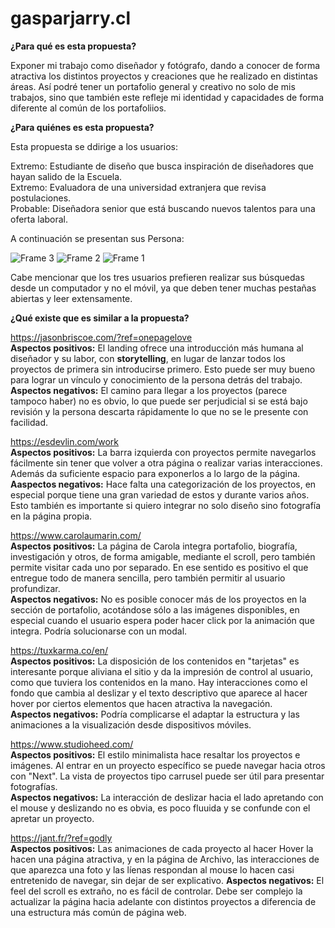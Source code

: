 # gasparjarry.cl
**¿Para qué es esta propuesta?**    

Exponer mi trabajo como diseñador y fotógrafo, dando a conocer de forma atractiva los distintos proyectos y creaciones que he realizado en distintas áreas. Así podré tener un portafolio general y creativo no solo de mis trabajos, sino que también este refleje mi identidad y capacidades de forma diferente al común de los portafoliios.

**¿Para quiénes es esta propuesta?**    

Esta propuesta se ddirige a los usuarios:    

  Extremo: Estudiante de diseño que busca inspiración de diseñadores que hayan salido de la Escuela.   
  Extremo: Evaluadora de una universidad extranjera que revisa postulaciones.   
  Probable: Diseñadora senior que está buscando nuevos talentos para una oferta laboral.   
  
  A continuación se presentan sus Persona:    
  
 ![Frame 3](https://github.com/gjarryt/gasparjarry.cl/assets/91491383/ad6ce27a-f6ae-43e3-895c-71dd3afb6cf0)
![Frame 2](https://github.com/gjarryt/gasparjarry.cl/assets/91491383/1c02b4ff-02f7-4cbb-9fa6-339e718b9ad1)
![Frame 1](https://github.com/gjarryt/gasparjarry.cl/assets/91491383/5455db3d-dc19-4378-b4ab-4396d500e84a)

Cabe mencionar que los tres usuarios prefieren realizar sus búsquedas desde un computador y no el móvil, ya que deben tener muchas pestañas abiertas y leer extensamente. 

**¿Qué existe que es similar a la propuesta?**

https://jasonbriscoe.com/?ref=onepagelove  
    **Aspectos positivos:** El landing ofrece una introducción más humana al diseñador y su labor, con **storytelling**, en lugar de lanzar todos los proyectos de primera sin introducirse       primero.
    Esto puede ser muy bueno para lograr un vínculo y conocimiento de la persona detrás del trabajo.   
    **Aspectos negativos:** El camino para llegar a los proyectos (parece tampoco haber) no es obvio, lo que puede ser perjudicial si se está bajo revisión y la persona descarta rápidamente lo que no se le presente con facilidad. 

https://esdevlin.com/work  
    **Aspectos positivos:** La barra izquierda con proyectos permite navegarlos fácilmente sin tener que volver a otra página o realizar varias interacciones. Además da suficiente espacio para         exponerlos a lo largo de la página.   
    **Aaspectos negativos:** Hace falta una categorización de los proyectos, en especial porque tiene una gran variedad de estos y durante varios años. Esto también es importante si quiero             integrar no solo diseño sino fotografía en la página propia. 

https://www.carolaumarin.com/  
    **Aspectos positivos:** La página de Carola integra portafolio, biografía, investigación y otros, de forma amigable, mediante el scroll, pero también permite visitar cada uno por separado. En ese sentido es positivo el que entregue todo de manera sencilla, pero también permitir al usuario profundizar.   
    **Aspectos negativos:** No es posible conocer más de los proyectos en la sección de portafolio, acotándose sólo a las imágenes disponibles, en especial cuando el usuario espera poder hacer         click por la animación que integra. Podría solucionarse con un modal. 

https://tuxkarma.co/en/  
    **Aspectos positivos:** La disposición de los contenidos en "tarjetas" es interesante porque aliviana el sitio y da la impresión de control al usuario, como que tuviera los contenidos en la mano. Hay interacciones como el fondo que cambia al deslizar y el texto descriptivo que aparece al hacer hover por ciertos elementos que hacen atractiva la navegación.   
    **Aspectos negativos:** Podría complicarse el adaptar la estructura y las animaciones a la visualización desde dispositivos móviles. 

https://www.studioheed.com/   
    **Aspectos positivos:** El estilo minimalista hace resaltar los proyectos e imágenes. Al entrar en un proyecto específico se puede navegar hacia otros con "Next". La vista de proyectos tipo carrusel puede ser útil para presentar fotografías.   
    **Aspectos negativos:** La interacción de deslizar hacia el lado apretando con el mouse y deslizando no es obvia, es poco fluuida y se confunde con el apretar un proyecto.   

https://jant.fr/?ref=godly  
    **Aspectos positivos:** Las animaciones de cada proyecto al hacer Hover la hacen una página atractiva, y en la página de Archivo,  las interacciones de que aparezca una foto y las líenas respondan al mouse lo hacen casi entretenido de navegar, sin dejar de ser explicativo. 
    **Aspectos negativos:** El feel del scroll es extraño, no es fácil de controlar. Debe ser complejo la actualizar la página hacia adelante con distintos proyectos a diferencia de una estructura más común de página web.   

    
    


    
